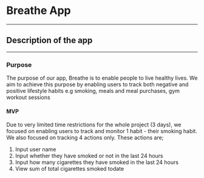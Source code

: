 # Breathe App
________________

## Description of the app
________________

### Purpose
The purpose of our app, Breathe is to enable people to live healthy lives. 
We aim to achieve this purpose by enabling users to track both negative and positive lifestyle habits e.g smoking, meals and meal purchases, gym workout sessions

#### MVP
Due to very limited time restrictions for the whole project (3 days), we focused on enabling users to track and monitor 1 habit - their smoking habit. We also focused on tracking 4 actions only. 
These actions are;
1. Input user name
2. Input whether they have smoked or not in the last 24 hours
3. Input how many cigarettes they have smoked in the last 24 hours
4. View sum of total cigarettes smoked todate

